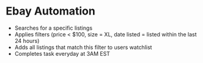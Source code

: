 # Ebay Automation
- Searches for a specific listings
- Applies filters (price < $100, size = XL, date listed = listed within the last 24 hours)
- Adds all listings that match this filter to users watchlist
- Completes task everyday at 3AM EST
